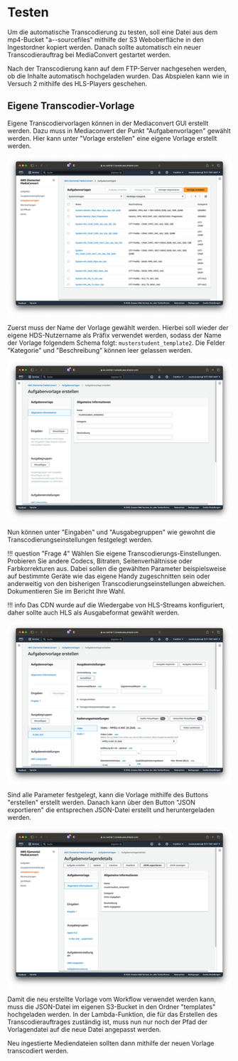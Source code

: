 # Testen

Um die automatische Transcodierung zu testen, soll eine Datei aus dem mp4-Bucket "a--sourcefiles" mithilfe der S3 Weboberfläche in den Ingestordner kopiert werden. Danach sollte automatisch ein neuer Transcodierauftrag bei MediaConvert gestartet werden.

Nach der Transcodierung kann auf dem FTP-Server nachgesehen werden, ob die Inhalte automatisch hochgeladen wurden. Das Abspielen kann wie in Versuch 2 mithilfe des HLS-Players geschehen.

## Eigene Transcodier-Vorlage

Eigene Transcodiervorlagen können in der Mediaconvert GUI erstellt werden. Dazu muss in Mediaconvert der Punkt "Aufgabenvorlagen" gewählt werden. Hier kann unter "Vorlage erstellen" eine eigene Vorlage erstellt werden.

![MediaConvert Vorlagen](../assets/versuch3/mediaconvert_templates.png)

Zuerst muss der Name der Vorlage gewählt werden. Hierbei soll wieder der eigene HDS-Nutzername als Präfix verwendet werden, sodass der Name der Vorlage folgendem Schema folgt: `musterstudent_template2`. Die Felder "Kategorie" und "Beschreibung" können leer gelassen werden.

![MediaConvert Vorlage Name](../assets/versuch3/mediaconvert_template_name.png)

Nun können unter "Eingaben" und "Ausgabegruppen" wie gewohnt die Transcodierungseinstellungen festgelegt werden.

!!! question "Frage 4"
    Wählen Sie eigene Transcodierungs-Einstellungen. Probieren Sie andere Codecs, Bitraten, Seitenverhältnisse oder Farbkorrekturen aus. Dabei sollen die gewählten Parameter beispielsweise auf bestimmte Geräte wie das eigene Handy zugeschnitten sein oder anderweitig von den bisherigen Transcodierungseinstellungen abweichen. Dokumentieren Sie im Bericht Ihre Wahl.

!!! info
    Das CDN wurde auf die Wiedergabe von HLS-Streams konfiguriert, daher sollte auch HLS als Ausgabeformat gewählt werden.

![MediaConvert Vorlage Einstellungen](../assets/versuch3/mediaconvert_template_settings.png)

Sind alle Parameter festgelegt, kann die Vorlage mithilfe des Buttons "erstellen" erstellt werden. Danach kann über den Button "JSON exportieren" die entsprechen JSON-Datei erstellt und heruntergeladen werden.

![MediaConvert Vorlage Export](../assets/versuch3/mediaconvert_template_export.png)

Damit die neu erstellte Vorlage vom Workflow verwendet werden kann, muss die JSON-Datei im eigenen S3-Bucket in den Ordner "templates" hochgeladen werden. In der Lambda-Funktion, die für das Erstellen des Transcodierauftrages zuständig ist, muss nun nur noch der Pfad der Vorlagendatei auf die neue Datei angepasst werden.

Neu ingestierte Mediendateien sollten dann mithilfe der neuen Vorlage transcodiert werden.
